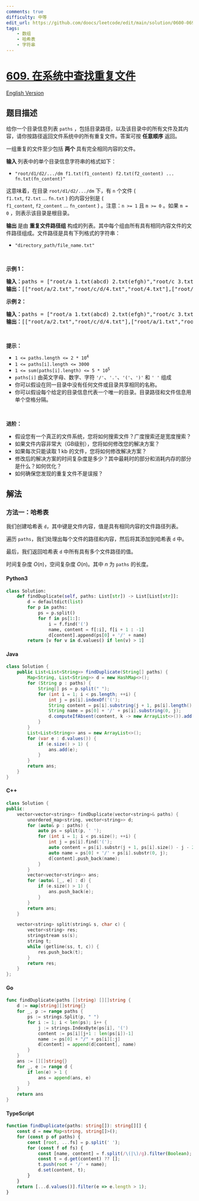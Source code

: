 ```yaml
---
comments: true
difficulty: 中等
edit_url: https://github.com/doocs/leetcode/edit/main/solution/0600-0699/0609.Find%20Duplicate%20File%20in%20System/README.md
tags:
    - 数组
    - 哈希表
    - 字符串
---
```


<!-- problem:start -->

# [609. 在系统中查找重复文件](https://leetcode.cn/problems/find-duplicate-file-in-system)

[English Version](/solution/0600-0699/0609.Find%20Duplicate%20File%20in%20System/README_EN.md)

## 题目描述

<!-- description:start -->

<p>给你一个目录信息列表&nbsp;<code>paths</code> ，包括目录路径，以及该目录中的所有文件及其内容，请你按路径返回文件系统中的所有重复文件。答案可按 <strong>任意顺序</strong> 返回。</p>

<p>一组重复的文件至少包括 <strong>两个 </strong>具有完全相同内容的文件。</p>

<p><strong>输入 </strong>列表中的单个目录信息字符串的格式如下：</p>

<ul>
	<li><code>"root/d1/d2/.../dm f1.txt(f1_content) f2.txt(f2_content) ... fn.txt(fn_content)"</code></li>
</ul>

<p>这意味着，在目录&nbsp;<code>root/d1/d2/.../dm</code>&nbsp;下，有 <code>n</code> 个文件 ( <code>f1.txt</code>,&nbsp;<code>f2.txt</code>&nbsp;...&nbsp;<code>fn.txt</code> ) 的内容分别是 ( <code>f1_content</code>,&nbsp;<code>f2_content</code>&nbsp;...&nbsp;<code>fn_content</code> ) 。注意：<code>n &gt;= 1</code> 且 <code>m &gt;= 0</code> 。如果 <code>m = 0</code> ，则表示该目录是根目录。</p>

<p><strong>输出 </strong>是由 <strong>重复文件路径组</strong> 构成的列表。其中每个组由所有具有相同内容文件的文件路径组成。文件路径是具有下列格式的字符串：</p>

<ul>
	<li><code>"directory_path/file_name.txt"</code></li>
</ul>

<p>&nbsp;</p>

<p><strong>示例 1：</strong></p>

<pre>
<strong>输入：</strong>paths = ["root/a 1.txt(abcd) 2.txt(efgh)","root/c 3.txt(abcd)","root/c/d 4.txt(efgh)","root 4.txt(efgh)"]
<strong>输出：</strong>[["root/a/2.txt","root/c/d/4.txt","root/4.txt"],["root/a/1.txt","root/c/3.txt"]]
</pre>

<p><strong>示例 2：</strong></p>

<pre>
<strong>输入：</strong>paths = ["root/a 1.txt(abcd) 2.txt(efgh)","root/c 3.txt(abcd)","root/c/d 4.txt(efgh)"]
<strong>输出：</strong>[["root/a/2.txt","root/c/d/4.txt"],["root/a/1.txt","root/c/3.txt"]]
</pre>

<p>&nbsp;</p>

<p><strong>提示：</strong></p>

<ul>
	<li><code>1 &lt;= paths.length &lt;= 2 * 10<sup>4</sup></code></li>
	<li><code>1 &lt;= paths[i].length &lt;= 3000</code></li>
	<li><code>1 &lt;= sum(paths[i].length) &lt;= 5 * 10<sup>5</sup></code></li>
	<li><code>paths[i]</code> 由英文字母、数字、字符 <code>'/'</code>、<code>'.'</code>、<code>'('</code>、<code>')'</code> 和 <code>' '</code> 组成</li>
	<li>你可以假设在同一目录中没有任何文件或目录共享相同的名称。</li>
	<li>你可以假设每个给定的目录信息代表一个唯一的目录。目录路径和文件信息用单个空格分隔。</li>
</ul>

<p>&nbsp;</p>

<p><strong>进阶：</strong></p>

<ul>
	<li>假设您有一个真正的文件系统，您将如何搜索文件？广度搜索还是宽度搜索？</li>
	<li>如果文件内容非常大（GB级别），您将如何修改您的解决方案？</li>
	<li>如果每次只能读取 1 kb 的文件，您将如何修改解决方案？</li>
	<li>修改后的解决方案的时间复杂度是多少？其中最耗时的部分和消耗内存的部分是什么？如何优化？</li>
	<li>如何确保您发现的重复文件不是误报？</li>
</ul>

<!-- description:end -->

## 解法

<!-- solution:start -->

### 方法一：哈希表

我们创建哈希表 `d`，其中键是文件内容，值是具有相同内容的文件路径列表。

遍历 `paths`，我们处理出每个文件的路径和内容，然后将其添加到哈希表 `d` 中。

最后，我们返回哈希表 `d` 中所有具有多个文件路径的值。

时间复杂度 $O(n)$，空间复杂度 $O(n)$。其中 $n$ 为 `paths` 的长度。

<!-- tabs:start -->

#### Python3

```python
class Solution:
    def findDuplicate(self, paths: List[str]) -> List[List[str]]:
        d = defaultdict(list)
        for p in paths:
            ps = p.split()
            for f in ps[1:]:
                i = f.find('(')
                name, content = f[:i], f[i + 1 : -1]
                d[content].append(ps[0] + '/' + name)
        return [v for v in d.values() if len(v) > 1]
```

#### Java

```java
class Solution {
    public List<List<String>> findDuplicate(String[] paths) {
        Map<String, List<String>> d = new HashMap<>();
        for (String p : paths) {
            String[] ps = p.split(" ");
            for (int i = 1; i < ps.length; ++i) {
                int j = ps[i].indexOf('(');
                String content = ps[i].substring(j + 1, ps[i].length() - 1);
                String name = ps[0] + '/' + ps[i].substring(0, j);
                d.computeIfAbsent(content, k -> new ArrayList<>()).add(name);
            }
        }
        List<List<String>> ans = new ArrayList<>();
        for (var e : d.values()) {
            if (e.size() > 1) {
                ans.add(e);
            }
        }
        return ans;
    }
}
```

#### C++

```cpp
class Solution {
public:
    vector<vector<string>> findDuplicate(vector<string>& paths) {
        unordered_map<string, vector<string>> d;
        for (auto& p : paths) {
            auto ps = split(p, ' ');
            for (int i = 1; i < ps.size(); ++i) {
                int j = ps[i].find('(');
                auto content = ps[i].substr(j + 1, ps[i].size() - j - 2);
                auto name = ps[0] + '/' + ps[i].substr(0, j);
                d[content].push_back(name);
            }
        }
        vector<vector<string>> ans;
        for (auto& [_, e] : d) {
            if (e.size() > 1) {
                ans.push_back(e);
            }
        }
        return ans;
    }

    vector<string> split(string& s, char c) {
        vector<string> res;
        stringstream ss(s);
        string t;
        while (getline(ss, t, c)) {
            res.push_back(t);
        }
        return res;
    }
};
```

#### Go

```go
func findDuplicate(paths []string) [][]string {
	d := map[string][]string{}
	for _, p := range paths {
		ps := strings.Split(p, " ")
		for i := 1; i < len(ps); i++ {
			j := strings.IndexByte(ps[i], '(')
			content := ps[i][j+1 : len(ps[i])-1]
			name := ps[0] + "/" + ps[i][:j]
			d[content] = append(d[content], name)
		}
	}
	ans := [][]string{}
	for _, e := range d {
		if len(e) > 1 {
			ans = append(ans, e)
		}
	}
	return ans
}
```

#### TypeScript

```ts
function findDuplicate(paths: string[]): string[][] {
    const d = new Map<string, string[]>();
    for (const p of paths) {
        const [root, ...fs] = p.split(' ');
        for (const f of fs) {
            const [name, content] = f.split(/\(|\)/g).filter(Boolean);
            const t = d.get(content) ?? [];
            t.push(root + '/' + name);
            d.set(content, t);
        }
    }
    return [...d.values()].filter(e => e.length > 1);
}
```

<!-- tabs:end -->

<!-- solution:end -->

<!-- problem:end -->
